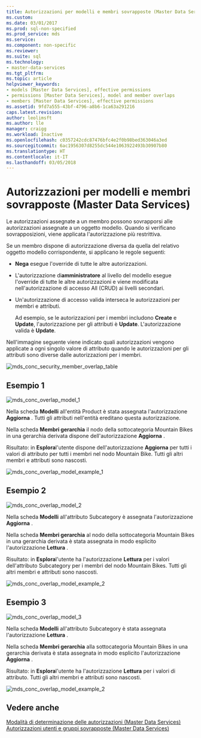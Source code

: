 ```yaml
---
title: Autorizzazioni per modelli e membri sovrapposte (Master Data Services) | Microsoft Docs
ms.custom: 
ms.date: 03/01/2017
ms.prod: sql-non-specified
ms.prod_service: mds
ms.service: 
ms.component: non-specific
ms.reviewer: 
ms.suite: sql
ms.technology:
- master-data-services
ms.tgt_pltfrm: 
ms.topic: article
helpviewer_keywords:
- models [Master Data Services], effective permissions
- permissions [Master Data Services], model and member overlaps
- members [Master Data Services], effective permissions
ms.assetid: 9fd7a555-43bf-4796-a8b6-1ca63a291216
caps.latest.revision: 
author: leolimsft
ms.author: lle
manager: craigg
ms.workload: Inactive
ms.openlocfilehash: c0357242cdc87476bfc4e2f0b98bed363046a3ed
ms.sourcegitcommit: 6ac1956307d8255dc544e1063922493b30907b80
ms.translationtype: HT
ms.contentlocale: it-IT
ms.lasthandoff: 03/05/2018
---
```

# <a name="overlapping-model-and-member-permissions-master-data-services"></a>Autorizzazioni per modelli e membri sovrapposte (Master Data Services)
  Le autorizzazioni assegnate a un membro possono sovrapporsi alle autorizzazioni assegnate a un oggetto modello. Quando si verificano sovrapposizioni, viene applicata l'autorizzazione più restrittiva.  
  
 Se un membro dispone di autorizzazione diversa da quella del relativo oggetto modello corrispondente, si applicano le regole seguenti:  
  
-   **Nega** esegue l'override di tutte le altre autorizzazioni.  
  
-   L'autorizzazione di**amministratore** al livello del modello esegue l'override di tutte le altre autorizzazioni e viene modificata nell'autorizzazione di accesso All (CRUD) ai livelli secondari.  
  
-   Un'autorizzazione di accesso valida interseca le autorizzazioni per membri e attributi.  
  
     Ad esempio, se le autorizzazioni per i membri includono **Create** e **Update**, l'autorizzazione per gli attributi è **Update**. L'autorizzazione valida è **Update**.  
  
 Nell'immagine seguente viene indicato quali autorizzazioni vengono applicate a ogni singolo valore di attributo quando le autorizzazioni per gli attributi sono diverse dalle autorizzazioni per i membri.  
  
 ![mds_conc_security_member_overlap_table](../master-data-services/media/mds-conc-security-member-overlap-table.gif "mds_conc_security_member_overlap_table")  
  
## <a name="example-1"></a>Esempio 1  
 ![mds_conc_overlap_model_1](../master-data-services/media/mds-conc-overlap-model-1.gif "mds_conc_overlap_model_1")  
  
 Nella scheda **Modelli** all'entità Product è stata assegnata l'autorizzazione **Aggiorna** . Tutti gli attributi nell'entità ereditano questa autorizzazione.  
  
 Nella scheda **Membri gerarchia** il nodo della sottocategoria Mountain Bikes in una gerarchia derivata dispone dell'autorizzazione **Aggiorna** .  
  
 Risultato: in **Esplora**l'utente dispone dell'autorizzazione **Aggiorna** per tutti i valori di attributo per tutti i membri nel nodo Mountain Bike. Tutti gli altri membri e attributi sono nascosti.  
  
 ![mds_conc_overlap_model_example_1](../master-data-services/media/mds-conc-overlap-model-example-1.gif "mds_conc_overlap_model_example_1")  
  
## <a name="example-2"></a>Esempio 2  
 ![mds_conc_overlap_model_2](../master-data-services/media/mds-conc-overlap-model-2.gif "mds_conc_overlap_model_2")  
  
 Nella scheda **Modelli** all'attributo Subcategory è assegnata l'autorizzazione **Aggiorna** .  
  
 Nella scheda **Membri gerarchia** al nodo della sottocategoria Mountain Bikes in una gerarchia derivata è stata assegnata in modo esplicito l'autorizzazione **Lettura** .  
  
 Risultato: in **Esplora**l'utente ha l'autorizzazione **Lettura** per i valori dell'attributo Subcategory per i membri del nodo Mountain Bikes. Tutti gli altri membri e attributi sono nascosti.  
  
 ![mds_conc_overlap_model_example_2](../master-data-services/media/mds-conc-overlap-model-example-2.gif "mds_conc_overlap_model_example_2")  
  
## <a name="example-3"></a>Esempio 3  
 ![mds_conc_overlap_model_3](../master-data-services/media/mds-conc-overlap-model-3.gif "mds_conc_overlap_model_3")  
  
 Nella scheda **Modelli** all'attributo Subcategory è stata assegnata l'autorizzazione **Lettura** .  
  
 Nella scheda **Membri gerarchia** alla sottocategoria Mountain Bikes in una gerarchia derivata è stata assegnata in modo esplicito l'autorizzazione **Aggiorna** .  
  
 Risultato: in **Esplora**l'utente ha l'autorizzazione **Lettura** per i valori di attributo. Tutti gli altri membri e attributi sono nascosti.  
  
 ![mds_conc_overlap_model_example_2](../master-data-services/media/mds-conc-overlap-model-example-2.gif "mds_conc_overlap_model_example_2")  
  
## <a name="see-also"></a>Vedere anche  
 [Modalità di determinazione delle autorizzazioni &#40;Master Data Services&#41;](../master-data-services/how-permissions-are-determined-master-data-services.md)   
 [Autorizzazioni utenti e gruppi sovrapposte &#40;Master Data Services&#41;](../master-data-services/overlapping-user-and-group-permissions-master-data-services.md)  
  
  
